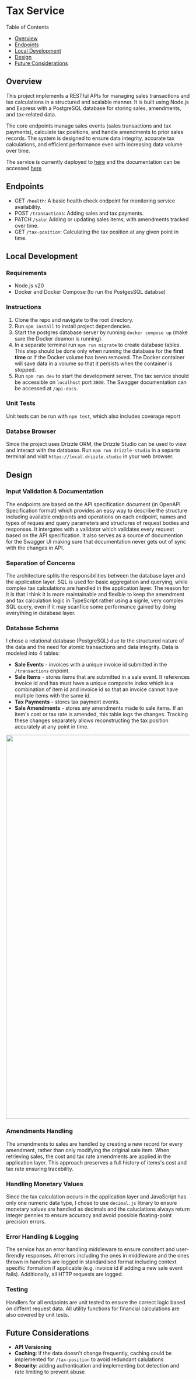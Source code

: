 # Tax Service

Table of Contents

-   [Overview](#overview)
-   [Endpoints](#endpoints)
-   [Local Development](#local-development)
-   [Design](#design)
-   [Future Considerations](#future-considerations)

## Overview

This project implements a RESTful APIs for managing sales transactions and tax calculations in a structured and scalable manner. It is built using Node.js and Express with a PostgreSQL database for storing sales, amendments, and tax-related data.

The core endpoints manage sales events (sales transactions and tax payments), calculate tax positions, and handle amendments to prior sales records. The system is designed to ensure data integrity, accurate tax calculations, and efficient performance even with increasing data volume over time.

The service is currently deployed to [here](https://tax-service.up.railway.app) and the documentation can be accessed [here](https://tax-service.up.railway.app/api-docs)

## Endpoints

-   GET `/health`: A basic health check endpoint for monitoring service availability.
-   POST `/transactions`: Adding sales and tax payments.
-   PATCH `/sale`: Adding or updating sales items, with amendments tracked over time.
-   GET `/tax-position`: Calculating the tax position at any given point in time.

## Local Development

### Requirements

-   Node.js v20
-   Docker and Docker Compose (to run the PostgesSQL databse)

### Instructions

1. Clone the repo and navigate to the root directory.
2. Run `npm install` to install project dependencies.
3. Start the postgres database server by running `docker compose up` (make sure the Docker deamon is running).
4. In a separate terminal run `npm run migrate` to create database tables. This step should be done only when running the database for the **first time** or if the Docker volume has been removed. The Docker container will save data in a volume so that it persists when the container is stopped.
5. Run `npm run dev` to start the development server. The tax service should be accessible on `localhost` port `3000`. The Swagger documentation can be accessed at `/api-docs`.

### Unit Tests

Unit tests can be run with `npm test`, which also includes coverage report

### Databse Browser

Since the project uses Drizzle ORM, the Drizzle Studio can be used to view and interact with the database. Run `npm run drizzle-studio` in a separte terminal and visit `https://local.drizzle.studio` in your web browser.

## Design

### Input Validation & Documentation

The endpoints are based on the API specification document (in OpenAPI Specification format) which provides an easy way to describe the structure including available endpoints and operations on each endpoint, names and types of reques and query parameters and structures of request bodies and responses. It intergates with a validator which validates every request based on the API specification. It also serves as a source of documention for the Swagger UI making sure that documentation never gets out of sync with the changes in API.

### Separation of Concerns

The architecture splits the responsibilities between the database layer and the application layer. SQL is used for basic aggregation and querying, while complex tax calculations are handled in the application layer. The reason for it is that I think it is more maintainable and flexible to keep the amendment and tax calculation logic in TypeScript rather using a signle, very complex SQL query, even if it may scarifice some performance gained by doing everything in database layer.

### Database Schema

I chose a relational database (PostgreSQL) due to the structured nature of the data and the need for atomic transactions and data integrity. Data is modeled into 4 tables:

-   **Sale Events** - invoices with a unique invoice id submitted in the `/transactions` enpoint.
-   **Sale Items** - stores items that are submitted in a sale event. It references invoice id and has must have a unique composite index which is a combination of item id and invoice id so that an invoice cannot have multiple items with the same id.
-   **Tax Payments** - stores tax payment events.
-   **Sale Amendments** - stores any amendments made to sale items. If an item's cost or tax rate is amended, this table logs the changes. Tracking these changes separately allows reconstructing the tax position accurately at any point in time.

<img src="https://github.com/user-attachments/assets/f3acee8b-f8e3-449b-844c-66525a26dd70" width="1050" />

### Amendments Handling

The amendments to sales are handled by creating a new record for every amendment, rather than only modifying the original sale item. When retrieving sales, the cost and tax rate amendments are applied in the application layer. This approach preserves a full history of items's cost and tax rate ensuring tracebility.

### Handling Monetary Values

Since the tax calculation occurs in the application layer and JavaScript has only one numeric data type, I chose to use `decimal.js` library to ensure monetary values are handled as decimals and the caluclations always return integer pennies to ensure accuracy and avoid possible floating-point precision errors.

### Error Handling & Logging

The service has an error handling middleware to ensure consitent and user-firendly responses. All errors including the ones in middleware and the ones thrown in handlers are logged in standardised format including context specific iformation if applicable (e.g. invoice id if adding a new sale event fails). Additionally, all HTTP requests are logged.

### Testing

Handlers for all endpoints are unit tested to ensure the correct logic based on differnt request data. All utility functions for financial calculations are also covered by unit tests.

## Future Considerations

-   **API Versioning**
-   **Caching**: if the data doesn't change frequently, caching could be implemented for `/tax-position` to avoid redundant calulations
-   **Security**: adding authentication and implementing bot detection and rate limiting to prevent abuse
